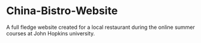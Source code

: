 # China-Bistro-Website
 A full fledge website created for a local restaurant during the online summer courses at John Hopkins university.

